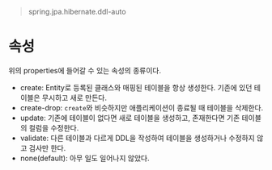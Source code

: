 > spring.jpa.hibernate.ddl-auto

# 속성
위의 properties에 들어갈 수 있는 속성의 종류이다.
- create: Entity로 등록된 클래스와 매핑된 테이블을 항상 생성한다. 기존에 있던 테이블은 무시하고 새로 만든다.
- create-drop: ```create```와 비슷하지만 애플리케이션이 종료될 때 테이블을 삭제한다.
- update: 기존에 테이블이 없다면 새로 테이블을 생성하고, 존재한다면 기존 테이블의 컬럼을 수정한다.
- validate: 다른 테이블과 다르게 DDL을 작성하여 테이블을 생성하거나 수정하지 않고 검사만 한다.
- none(default): 아무 일도 일어나지 않았다.